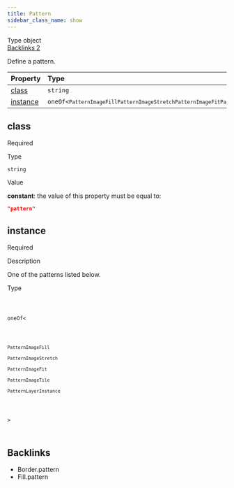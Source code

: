 ```yaml
---
title: Pattern
sidebar_class_name: show
---
```


<div className="section-badges">

<div className="badge type">
        <span className="label">Type</span>
        <span className="value">object</span>
      </div>

<a href="#backlinks" className="badge backlinks">
          <span className="label">Backlinks</span>
          <span className="value">2</span>
        </a>

</div>

Define a pattern.

<div className="property-preview">

<div className="property-table">

| Property              | Type                                                                                                                                                                                                                                                                                                                                                                                                                                                                  | Required                                            |
| :-------------------- | :-------------------------------------------------------------------------------------------------------------------------------------------------------------------------------------------------------------------------------------------------------------------------------------------------------------------------------------------------------------------------------------------------------------------------------------------------------------------- | :-------------------------------------------------- |
| [class](#class)       | `string`                                                                                                                                                                                                                                                                                                                                                                                                                                                              | <span className="property-required">Required</span> |
| [instance](#instance) | <code className="type-merged separate">oneOf&lt;<span className="type-merged-types separate"><Link to="pattern-image-fill"><code>PatternImageFill</code></Link><Link to="pattern-image-stretch"><code>PatternImageStretch</code></Link><Link to="pattern-image-fit"><code>PatternImageFit</code></Link><Link to="pattern-image-tile"><code>PatternImageTile</code></Link><Link to="pattern-layer-instance"><code>PatternLayerInstance</code></Link></span>&gt;</code> | <span className="property-required">Required</span> |

</div>

</div>

<div className="property">

<div className="property-heading">

## class

<span className="property-required">Required</span>

</div>

<div className="property-item">

Type

`string`

</div>

<div className="property-item">

Value

<div className="value-description">

**constant**: the value of this property must be equal to:

```json
"pattern"
```

</div>

</div>

</div>

<div className="property">

<div className="property-heading">

## instance

<span className="property-required">Required</span>

</div>

<div className="property-item">

Description

<div>

One of the patterns listed below.

</div>

</div>

<div className="property-item">

Type

<code className="type-merged separate">

oneOf&lt;

<span className="type-merged-types separate">

<Link to="pattern-image-fill"><code>PatternImageFill</code></Link>

<Link to="pattern-image-stretch"><code>PatternImageStretch</code></Link>

<Link to="pattern-image-fit"><code>PatternImageFit</code></Link>

<Link to="pattern-image-tile"><code>PatternImageTile</code></Link>

<Link to="pattern-layer-instance"><code>PatternLayerInstance</code></Link>

</span>

&gt;

</code>

</div>

</div>

<div id="backlinks" className="section-backlinks">

<div className="backlinks-title"><h2>Backlinks</h2></div>

<ul className="backlinks-list">

<li className="backlink">
      <Link to='/specs/vectorgraphics/border#pattern'>Border.pattern</Link>
      </li>

<li className="backlink">
      <Link to='/specs/vectorgraphics/fill#pattern'>Fill.pattern</Link>
      </li>

</ul>

</div>
